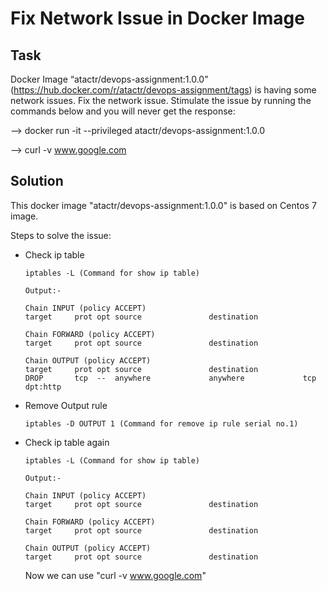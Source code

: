 
# Fix Network Issue in Docker Image

## Task
Docker Image “atactr/devops-assignment:1.0.0” (https://hub.docker.com/r/atactr/devops-assignment/tags) is having some network issues. Fix the network issue. Stimulate the issue by running the commands below and you will never get the response:

--> docker run -it --privileged atactr/devops-assignment:1.0.0 

--> curl -v www.google.com


## Solution
This docker image "atactr/devops-assignment:1.0.0" is based on Centos 7 image. 

Steps to solve the issue:

- Check ip table
      
      iptables -L (Command for show ip table)
      
      Output:-

      Chain INPUT (policy ACCEPT)
      target     prot opt source               destination         

      Chain FORWARD (policy ACCEPT)
      target     prot opt source               destination         

      Chain OUTPUT (policy ACCEPT)
      target     prot opt source               destination         
      DROP       tcp  --  anywhere             anywhere             tcp dpt:http
- Remove Output rule 
      
      iptables -D OUTPUT 1 (Command for remove ip rule serial no.1)


- Check ip table again
      
      iptables -L (Command for show ip table)
      
      Output:-

      Chain INPUT (policy ACCEPT)
      target     prot opt source               destination         

      Chain FORWARD (policy ACCEPT)
      target     prot opt source               destination         

      Chain OUTPUT (policy ACCEPT)
      target     prot opt source               destination   


  Now we can use "curl -v www.google.com"      


